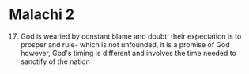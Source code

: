 # Malachi 2


17) God is wearied by constant blame and doubt:
   their expectation is to prosper and rule- which is not unfounded, it is a promise of God
   however, God's timing is different and involves the time needed to sanctify of the nation 
